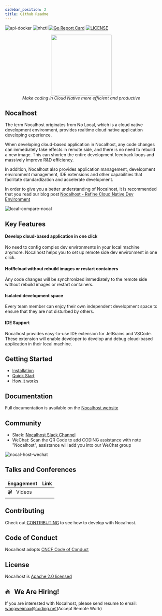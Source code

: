 ```yaml
---
sidebar_position: 2
title: Github Readme
---
```


![api-docker](https://github.com/nocalhost/nocalhost/workflows/api-docker/badge.svg?branch=main)
![nhctl](https://github.com/nocalhost/nocalhost/workflows/nhctl/badge.svg?branch=main)
[![Go Report Card](https://goreportcard.com/badge/github.com/nocalhost/nocalhost)](https://goreportcard.com/report/github.com/nocalhost/nocalhost)
[![LICENSE](https://img.shields.io/github/license/nocalhost/nocalhost)](https://github.com/nocalhost/nocalhost/blob/main/LICENSE)

<center>
    <a herf="https://nocalhost.dev">
        <img src='https://user-images.githubusercontent.com/3713305/123894696-305fc480-d991-11eb-960a-e87d8bd7acbf.png' width="200"/>
    </a>
    <br />
    <em>Make coding in Cloud Native more efficient and productive</em>
</center>

## Nocalhost

The term Nocalhost originates from No Local, which is a cloud native development environment, provides realtime cloud native application developing experience. 

When developing cloud-based application in Nocalhost, any code changes can immediately take effects in remote side, and there is no need to rebuild a new image. This can shorten the entire development feedback loops and massively improve R&D efficiency.

In addition, Nocalhost also provides application management, development environment management, IDE extensions and other capabilities that facilitate standardization and accelerate development.

In order to give you a better understanding of Nocalhost, it is recommended that you read our blog post [Nocalhost - Refine Cloud Native Dev Environment](https://nocalhost.dev/Blog/redefine-cloud-native-dev-environment/)

![local-compare-nocal](https://user-images.githubusercontent.com/3713305/123894812-6ac96180-d991-11eb-935f-38df95eccc69.jpg)

## Key Features

#### Develop cloud-based application in one click

No need to config complex dev environments in your local machine anymore. Nocalhost helps you to set up remote side dev environment in one click.

#### HotReload without rebuild images or restart containers

Any code changes will be synchronized immediately to the remote side without rebuild images or restart containers.

#### Isolated development space

Every team member can enjoy their own independent development space to ensure that they are not disturbed by others.

#### IDE Support

Nocalhost provides easy-to-use IDE extension for JetBrains and VSCode. These extension will enable developer to develop and debug cloud-based application in their local machine.

## Getting Started

* [Installation](https://nocalhost.dev/installation/)
* [Quick Start](https://nocalhost.dev/getting-started/)
* [How it works](https://nocalhost.dev/References/architecture/)

## Documentation

Full documentation is available on the [Nocalhost website](https://nocalhost.dev/)

## Community

* Slack: [Nocalhost Slack Channel](https://nocalhost.slack.com/)
* WeChat: Scan the QR Code to add CODING assistance with note "Nocalhost", assistance will add you into our WeChat group

![nocal-host-wechat](https://user-images.githubusercontent.com/3713305/123894953-a2d0a480-d991-11eb-88af-9082d14b0c2c.png)

## Talks and Conferences

| Engagement | Link |
| ---------- | ---- |
| :video_camera: &nbsp; Videos  |  |

## Contributing

Check out [CONTRIBUTING](./CONTRIBUTING) to see how to develop with Nocalhost.

## Code of Conduct

Nocalhost adopts [CNCF Code of Conduct](https://github.com/cncf/foundation/blob/master/code-of-conduct.md)

## License

Nocalhost is [Apache 2.0 licensed](./LICENSE)

## 🔥 &nbsp; We Are Hiring!

If you are interested with Nocalhost, please send resume to email: wangweimax@coding.net(Accept Remote Work)
